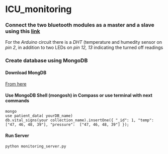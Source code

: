 # ICU_monitoring

### Connect the two bluetooth modules as a master and a slave using this [link](https://www.youtube.com/watch?v=hyME1osgr7s.md)

For the *Arduino* circuit there is a *DHT* (temperature and humedity sensor on *pin 2*, in addition to two LEDs on *pin 12, 13* indicating the turned off readings

### Create database using MongoDB

#### Download MongDB 
[From here](https://www.mongodb.com/try/download/community)

#### Use MongoDB Shell (mongosh)   in Compass or use terminal with next commands 

```
mongo
use patient_data( yourDB_name)
db.vital_signs(your collection_name).insertOne({ "_id": 1, "temp": ["47, 46, 48, 39"], "pressure":  ["47, 46, 48, 39"] });
```

#### Run Server 
```
python monitoring_server.py
```
